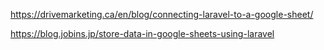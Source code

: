 https://drivemarketing.ca/en/blog/connecting-laravel-to-a-google-sheet/


https://blog.jobins.jp/store-data-in-google-sheets-using-laravel



